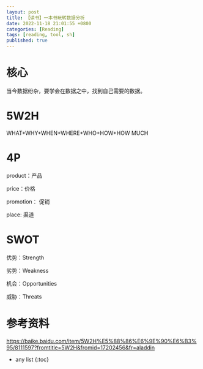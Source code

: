```yaml
---
layout: post 
title: 【读书】一本书玩转数据分析
date: 2022-11-18 21:01:55 +0800
categories: [Reading] 
tags: [reading, tool, sh]
published: true
---
```


# 核心

当今数据纷杂，要学会在数据之中，找到自己需要的数据。

# 5W2H

WHAT+WHY+WHEN+WHERE+WHO+HOW+HOW MUCH

# 4P

product：产品

price：价格

promotion： 促销

place: 渠道

# SWOT

优势：Strength

劣势：Weakness

机会：Opportunities

威胁：Threats

# 参考资料

https://baike.baidu.com/item/5W2H%E5%88%86%E6%9E%90%E6%B3%95/8111597?fromtitle=5W2H&fromid=17202456&fr=aladdin

* any list
{:toc}
